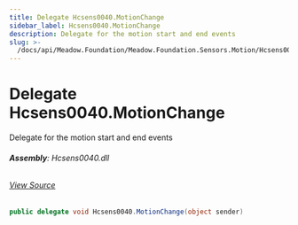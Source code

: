 ```yaml
---
title: Delegate Hcsens0040.MotionChange
sidebar_label: Hcsens0040.MotionChange
description: Delegate for the motion start and end events
slug: >-
  /docs/api/Meadow.Foundation/Meadow.Foundation.Sensors.Motion/Hcsens0040.MotionChange
---
```

# Delegate Hcsens0040.MotionChange
Delegate for the motion start and end events

###### **Assembly**: Hcsens0040.dll
###### [View Source](https://github.com/WildernessLabs/Meadow.Foundation.git/blob/develop/Source/Meadow.Foundation.Peripherals/Sensors.Motion.Hcsens0040/Driver/Hcsens0040.cs#L19)
```csharp title="Declaration"
public delegate void Hcsens0040.MotionChange(object sender)
```
